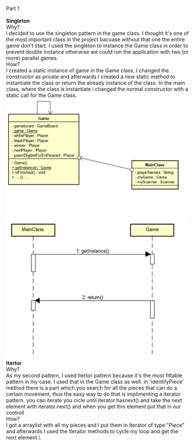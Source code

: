 Part 1\
<br/>
__Singleton__\
Why?\
I decided to use the singleton pattern in the game class. I thought it's one of the most important class in the project bacuase without that one the entire game don't start. I used the singleton to instance the Game class in order to prevent double instance otherwise we could run the application with two (or more) parallel games.\
How?\
I created a static instance of game in the Game class, I changed the constructor as private and afterwards I created a new static method to instantiate the class or return the already instance of the class. In the main class, where the class is instantiate i changed the normal constructor with a static call for the Game class.\
![class_diagram](https://github.com/BINF4241-group41/Project_3/blob/master/images/SoftwareConstruction1ClassDiagramm_Cattura.PNG)
![sequence diagram](https://github.com/BINF4241-group41/Project_3/blob/master/images/SoftwareConstuction1Se.PNG)
<br/>
__Itertor__\
Why?\
As my second pattern, I used Itertor pattern because it's the most fittable pattern in my case. I used that in the Game class as well. in 'identifyPiece' method there is a part which you search for all the pieces that can do a certain movement, thus the easy way to do that is implimenting a iterator pattern. you can iterate you cicle until iterator.hasnext() and take the next element with iterator.next() and when you get this element put that in our controll\
How?\
I got a arraylist with all my pieces and I put them in Iterator of type "Piece" and afterwards I used the Iterator methods to cycle my loop and get the next element.\